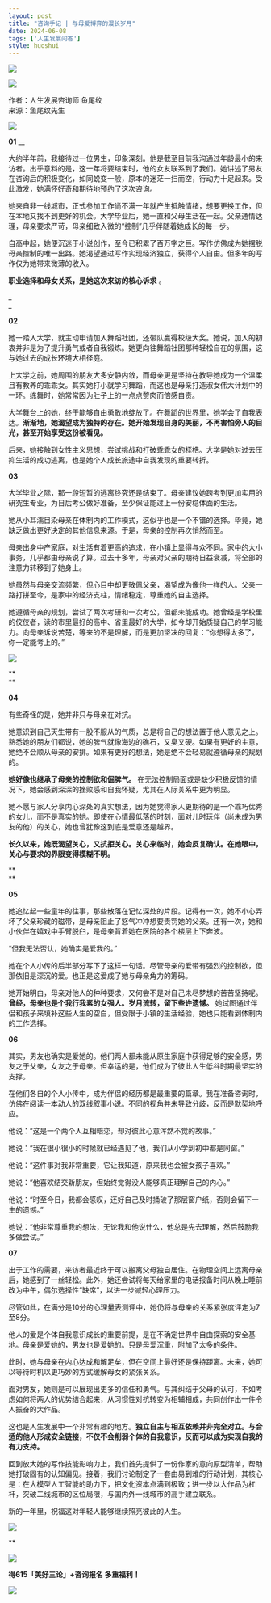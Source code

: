 ```yaml
---
layout: post
title: "咨询手记 | 与母爱博弈的漫长岁月"
date: 2024-06-08
tags: ['人生发展问答']
style: huoshui
---
```


![](/assets/post_images/2024-06-08-17319183795170.9885336118543131.jpeg)



![](/assets/post_images/2024-06-08-17319183790860.20547349348421018.png)

作者：人生发展咨询师 鱼尾纹  
来源：鱼尾纹先生

  

[![](/assets/post_images/2024-06-08-17319183796920.3584344562217716.png)](http://mp.weixin.qq.com/s?__biz=MzkyNTY0NTMzNQ==&mid=2247488788&idx=2&sn=08e8feca3158e3352bce53d228e83535&chksm=c1c23a6cf6b5b37a524aa180db3e372a910d3b5959a3070c39f49979cb97947f105acd398f46&scene=21#wechat_redirect)  

**01** __

  

大约半年前，我接待过一位男生，印象深刻。他是截至目前我沟通过年龄最小的来访者。出乎意料的是，这一年将要结束时，他的女友联系到了我们。她讲述了男友在咨询后的积极变化，如同蜕变一般，原本的迷茫一扫而空，行动力十足起来。受此激发，她满怀好奇和期待地预约了这次咨询。

  

她来自非一线城市，正式参加工作尚不满一年就产生抵触情绪，想要更换工作，但在本地又找不到更好的机会。大学毕业后，她一直和父母生活在一起。父亲通情达理，母亲要求严苛，母亲细致入微的“控制”几乎伴随着她成长的每一步。

  

自高中起，她便沉迷于小说创作，至今已积累了百万字之巨。写作仿佛成为她摆脱母亲控制的唯一出路。她渴望通过写作实现经济独立，获得个人自由。但多年的写作仅为她带来微薄的收入。

  

**职业选择和母女关系，是她这次来访的核心诉求** 。

 _  
_

**02**

  

她一踏入大学，就主动申请加入舞蹈社团，还带队赢得校级大奖。她说，加入的初衷并非是为了提升勇气或者自我锻炼。她更向往舞蹈社团那种轻松自在的氛围，这与她过去的成长环境大相径庭。  

  

上大学之前，她周围的朋友大多安静内敛，而母亲更是坚持在教导她成为一个温柔且有教养的乖乖女。其实她打小就学习舞蹈，而这也是母亲打造淑女伟大计划中的一环。练舞时，她常常因为肚子上的一点点赘肉而倍感自责。

  

大学舞台上的她，终于能够自由勇敢地绽放了。在舞蹈的世界里，她学会了自我表达。**渐渐地，她渴望成为独特的存在。她开始发现自身的美丽，不再害怕旁人的目光，甚至开始享受这份被看见。**

  

后来，她接触到女性主义思想，尝试挑战和打破乖乖女的桎梏。大学是她对过去压抑生活的成功逃离，也是她个人成长旅途中自我发现的重要转折。

  

**03**

  

大学毕业之际，那一段短暂的逃离终究还是结束了。母亲建议她跨考到更加实用的研究生专业，为日后考公做好准备，至少保证能过上一份安稳体面的生活。  

  

她从小耳濡目染母亲在体制内的工作模式，这似乎也是一个不错的选择。毕竟，她缺乏做出更好决定的其他信息来源。于是，母亲的控制再次悄然而至。

  

母亲出身中产家庭，对生活有着更高的追求，在小镇上显得与众不同。家中的大小事务，几乎都由母亲说了算。过去十多年，母亲对父亲的期待日益衰减，将全部的注意力转移到了她身上。

  

她虽然与母亲交流频繁，但心目中却更敬佩父亲，渴望成为像他一样的人。父亲一路打拼至今，是家中的经济支柱，情绪稳定，尊重她的自主选择。

  

她遵循母亲的规划，尝试了两次考研和一次考公，但都未能成功。她曾经是学校里的佼佼者，读的市里最好的高中、省里最好的大学，如今却开始质疑自己的学习能力。向母亲诉说苦楚，等来的不是理解，而是更加坚决的回复：“你想得太多了，你一定能考上的。”

  

**![](/assets/post_images/2024-06-08-17319183794630.9547088221400015.jpeg)**

**  
**

**04**

  

有些奇怪的是，她并非只与母亲在对抗。  

  

她意识到自己天生带有一股不服从的气质，总是将自己的想法置于他人意见之上。熟悉她的朋友们都说，她的脾气就像海边的礁石，又臭又硬。如果有更好的主意，她绝不会顺从母亲的安排。如果有更好的想法，她是绝不会轻易就遵循母亲的规划的。

  

**她好像也继承了母亲的控制欲和倔脾气。** 在无法控制局面或是缺少积极反馈的情况下，她会感到深深的挫败感和自我怀疑，尤其在人际关系中更为明显。

  

她不愿与家人分享内心深处的真实想法，因为她觉得家人更期待的是一个乖巧优秀的女儿，而不是真实的她。即使在心情最低落的时刻，面对儿时玩伴（尚未成为男友的他）的关心，她也曾犹豫这到底是爱意还是越界。

  

**长久以来，她既渴望关心，又抗拒关心。关心来临时，她会反复确认。在她眼中，关心与要求的界限变得模糊不明。**

**  
**

**05**

  

她追忆起一些童年的往事，那些散落在记忆深处的片段。记得有一次，她不小心弄坏了父亲珍藏的磁带，是母亲阻止了怒气冲冲想要责罚她的父亲。还有一次，她和小伙伴在嬉戏中手臂脱臼，是母亲背着她在医院的各个楼层上下奔波。  

  

“但我无法否认，她确实是爱我的。”

  

她在个人小传的后半部分写下了这样一句话。尽管母亲的爱带有强烈的控制欲，但那依旧是深沉的爱。也正是这爱成了她与母亲角力的筹码。

  

她开始明白，母亲对他人的种种要求，又何尝不是对自己未尽梦想的苦苦坚持呢。**曾经，母亲也是个我行我素的女强人。岁月流转，留下些许遗憾。**
她试图通过伴侣和孩子来填补这些人生的空白，但受限于小镇的生活经验，她也只能看到体制内的工作选择。

  

**06**

  

其实，男友也确实是爱她的。他们两人都未能从原生家庭中获得足够的安全感，男友之于父亲，女友之于母亲。但幸运的是，他们成为了彼此人生低谷时期最坚实的支撑。  

  

在他们各自的个人小传中，成为伴侣的经历都是最重要的篇章。我在准备咨询时，仿佛在阅读一本动人的双线叙事小说。不同的视角并未导致分歧，反而是默契地呼应。

  

他说：“这是一个两个人互相暗恋，却对彼此心意浑然不觉的故事。”

她说：“我在很小很小的时候就已经遇见了他，我们从小学到初中都是同窗。”

他说：“这件事对我非常重要，它让我知道，原来我也会被女孩子喜欢。”

她说：“他喜欢结交新朋友，但始终觉得没人能够真正理解自己的内心。”

他说：“时至今日，我都会感叹，还好自己及时捅破了那层窗户纸，否则会留下一生的遗憾。”

她说：“他非常尊重我的想法，无论我和他说什么，他总是先去理解，然后鼓励我多做尝试。”

  

**07**

  

出于工作的需要，来访者最近终于可以搬离父母独自居住。在物理空间上远离母亲后，她感到了一丝轻松。此外，她还尝试将每天给家里的电话报备时间从晚上睡前改为中午，偶尔选择性“缺席”，以进一步减轻心理压力。  

  

尽管如此，在满分是10分的心理量表测评中，她仍将与母亲的关系紧张度评定为7至8分。

  

他人的爱是个体自我意识成长的重要前提，是在不确定世界中自由探索的安全基地。母亲是爱她的，男友也是爱她的。只是母爱沉重，附加了太多的条件。

  

此时，她与母亲在内心达成和解足矣，但在空间上最好还是保持距离。未来，她可以等待时机以更巧妙的方式缓解母女的紧张关系。

  

面对男友，她则是可以展现出更多的信任和勇气。与其纠结于父母的认可，不如考虑如何将两人的优势结合起来，从习惯性对抗转变为相辅相成，共同创作出一件令人振奋的大作品。

  

这也是人生发展中一个非常有趣的地方。**独立自主与相互依赖并非完全对立。与合适的他人形成安全链接，不仅不会削弱个体的自我意识，反而可以成为实现自我的有力支持。**

  

回到放大她的写作技能影响力上，我们首先提供了一份作家的意向原型清单，帮助她打破固有的认知偏见。接着，我们讨论制定了一套由易到难的行动计划，其核心是：在大模型人工智能的助力下，把文化资本点满到极致；进一步以大作品为杠杆，突破二线城市的区位局限，与国内外一线城市的高手建立联系。

  

新的一年里，祝福这对年轻人能够继续照亮彼此的人生。

  
  

![](/assets/post_images/2024-06-08-17319183790900.44538922028557093.png)

**  

![](/assets/post_images/2024-06-08-17319183790900.8323302175034193.gif)

**得615「美好三论」+咨询报名 多重福利！**

![](/assets/post_images/2024-06-08-17319183796220.5129295142781767.png)
